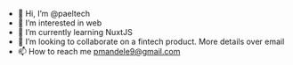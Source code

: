 - 👋 Hi, I’m @paeltech
- 👀 I’m interested in web
- 🌱 I’m currently learning NuxtJS
- 💞️ I’m looking to collaborate on a fintech product. More details over email
- 📫 How to reach me pmandele9@gmail.com

<!---
paeltech/paeltech is a ✨ special ✨ repository because its `README.md` (this file) appears on your GitHub profile.
You can click the Preview link to take a look at your changes.
--->
